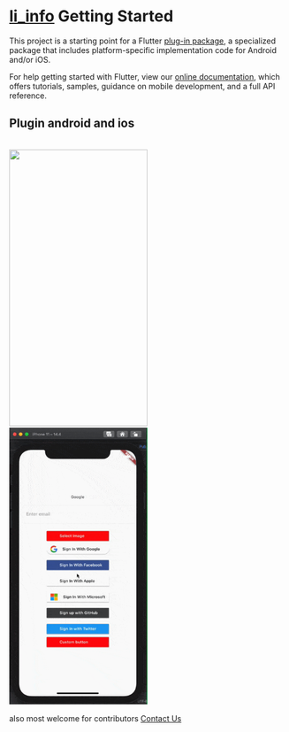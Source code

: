 # [li_info](https://pub.dev/packages/li_info) Getting Started

This project is a starting point for a Flutter
[plug-in package](https://flutter.dev/developing-packages/),
a specialized package that includes platform-specific implementation code for
Android and/or iOS.

For help getting started with Flutter, view our
[online documentation](https://flutter.dev/docs), which offers tutorials,
samples, guidance on mobile development, and a full API reference.


## Plugin android and ios
<br><img src="documentation_images/android_li_plugin_0.0.1.gif" width="250" height="500">
&nbsp;&nbsp;&nbsp;<img src="documentation_images/ios_li_plugin_0.0.9.gif" width="250" height="500">

also most welcome for contributors [Contact Us](mailto:kishor@logisticinfotech.com) 

